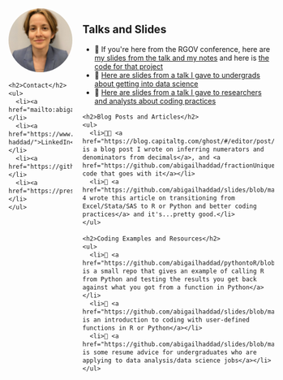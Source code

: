<style>
.container {
  display: flex;
}

.left-column {
  width: 25%;
  padding-right: 20px;
}

.right-column {
  width: 75%;
}

.profile-picture {
  width: 100%;
  max-width: 200px;
  border-radius: 50%;
}
</style>

<div class="container">
  <div class="left-column">
    <img src="image.png" alt="Profile Picture" class="profile-picture">
    
    <h2>Contact</h2>
    <ul>
      <li><a href="mailto:abigail.haddad@gmail.com">Email</a></li>
      <li><a href="https://www.linkedin.com/in/abigail-haddad/">LinkedIn</a></li>
      <li><a href="https://github.com/yourusername">GitHub</a></li>
      <li><a href="https://presentofcoding.substack.com/">Substack</a></li>
    </ul>
  </div>
  
  <div class="right-column">
    <h2>Talks and Slides</h2>
    <ul>
      <li>📝 If you're here from the RGOV conference, here are <a href="https://github.com/abigailhaddad/conference_talk_slides">my slides from the talk and my notes</a> and here is <a href="https://github.com/abigailhaddad/usajobs_classification_with_marvin">the code for that project</a></li>
      <li>📝 <a href="https://github.com/abigailhaddad/slides/blob/main/Working%20In%20Data%20Science.pdf">Here are slides from a talk I gave to undergrads about getting into data science</a></li>
      <li>📝 <a href="https://github.com/abigailhaddad/slides/blob/main/Better%20Coding%20Practices.pdf">Here are slides from a talk I gave to researchers and analysts about coding practices</a></li>
    </ul>
    
    <h2>Blog Posts and Articles</h2>
    <ul>
      <li>👩‍💻 <a href="https://blog.capitaltg.com/ghost/#/editor/post/63d2d6482eaf220001392673">Here is a blog post I wrote on inferring numerators and denominators from decimals</a>, and <a href="https://github.com/abigailhaddad/fractionUniqueness">the code that goes with it</a></li>
      <li>📝 <a href="https://github.com/abigailhaddad/slides/blob/main/starting_r_or_python.md">GPT-4 wrote this article on transitioning from Excel/Stata/SAS to R or Python and better coding practices</a> and it's...pretty good.</li>
    </ul>
    
    <h2>Coding Examples and Resources</h2>
    <ul>
      <li>📝 <a href="https://github.com/abigailhaddad/pythontoR/blob/main/README.md">This is a small repo that gives an example of calling R from Python and testing the results you get back against what you got from a function in Python</a></li>
      <li>📝 <a href="https://github.com/abigailhaddad/slides/blob/main/Improving%20Your%20Code%20with%20Functions%20in%20Python%20and%20R.md">This is an introduction to coding with user-defined functions in R or Python</a></li>
      <li>📝 <a href="https://github.com/abigailhaddad/slides/blob/main/Creating%20a%20Resume%20for%20Data%20Analysis%20and%20Data%20Science%20Jobs%20as%20an%20Undergraduate.md">Here is some resume advice for undergraduates who are applying to data analysis/data science jobs</a></li>
    </ul>
  </div>
</div>